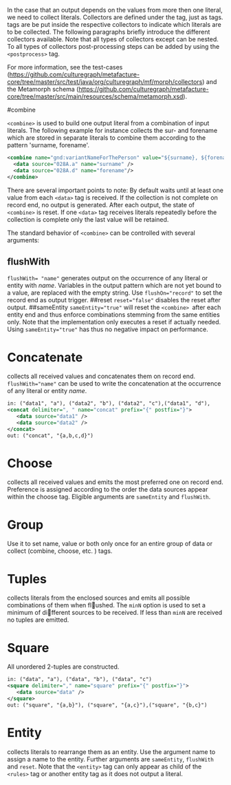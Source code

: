 In the case that an output depends on the values from more then one literal, we need to collect literals.
Collectors are defined under the <rules> tag, just as <data> tags. <data> tags are be put inside the respective collectors to indicate which literals are to be collected. The following paragraphs briefly introduce the different collectors available. Note that all types of collectors except <entity> can be nested. To all types of collectors post-processing steps can be added by using the `<postprocess>` tag.

For more information, see the test-cases (https://github.com/culturegraph/metafacture-core/tree/master/src/test/java/org/culturegraph/mf/morph/collectors) and the Metamorph schema (https://github.com/culturegraph/metafacture-core/tree/master/src/main/resources/schema/metamorph.xsd).

#combine

`<combine>` is used to build one output literal from a combination of input literals. The following example for instance collects the sur- and forename which are stored in separate literals to combine them according to the pattern 'surname, forename'.
```xml
<combine name="gnd:variantNameForThePerson" value="${surname}, ${forename}">
  <data source="028A.a" name="surname" />
  <data source="028A.d" name="forename"/>
</combine>
```
There are several important points to note: By default <combine> waits until at least one value from each `<data>` tag is received. If the collection is not complete on record end, no output is generated. After each output, the state of `<combine>` is reset. If one `<data>` tag receives literals repeatedly before the collection is complete only the last value will be retained.

The standard behavior of `<combine>` can be controlled with several arguments: 
## flushWith
`flushWith= "name"` generates output on the occurrence of any literal or entity with _name_. Variables in the output pattern which are not yet bound to a value, are replaced with the empty string. Use `flushOn="record"` to set the record end as output trigger. 
##reset
`reset="false"` disables the reset after output. 
##sameEntity
`sameEntity="true"` will reset the `<combine> `after each entity end and thus enforce combinations stemming from the same entities only. Note that the implementation only executes a reset if actually needed. Using `sameEntity="true"` has thus no negative impact on performance.

 
#   Concatenate
collects all received values and concatenates them on record end. `flushWith="name"`
can be used to write the concatenation at the occurrence of any literal or entity _name_.

```xml
in: ("data1", "a"), ("data2", "b"), ("data2", "c"),("data1", "d"),
<concat delimiter=", " name="concat" prefix="{" postfix="}">
   <data source="data1" />
   <data source="data2" />
</concat>
out: ("concat", "{a,b,c,d}")
```

#   Choose
collects all received values and emits the most preferred one on record end.  Preference is
assigned according to the order the data sources appear within the choose tag.  Eligible
arguments are `sameEntity` and `flushWith`.

#   Group
Use it to set name, value or both only once for an entire group of data or collect (combine,
choose, etc. ) tags.

#    Tuples
collects literals from the enclosed sources and emits all possible combinations of them when
flushed.  The `minN` option is used to set a minimum of different sources to be received.  If
less than `minN` are received no tuples are emitted.

# Square
All unordered 2-tuples are constructed.
```xml
in: ("data", "a"), ("data", "b"), ("data", "c")
<square delimiter="," name="square" prefix="{" postfix="}">
   <data source="data" />
</square>
out: ("square", "{a,b}"), ("square", "{a,c}"),("square", "{b,c}")

```

#   Entity
collects literals to rearrange them as an entity. Use the argument name to assign a name to
the entity. Further arguments are `sameEntity`, `flushWith` and `reset`. Note that the `<entity>`
tag can only appear as child of the `<rules>` tag or another entity tag as it does not output
a literal.